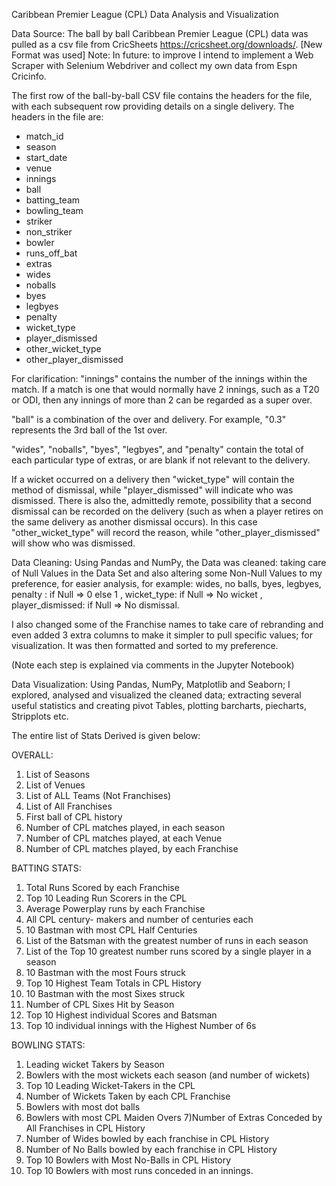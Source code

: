 Caribbean Premier League (CPL) Data Analysis and Visualization

Data Source:
The ball  by ball Caribbean Premier League (CPL) data was pulled as a csv file from CricSheets https://cricsheet.org/downloads/. [New Format was used]
Note: In future: to improve I intend to implement a Web Scraper with Selenium Webdriver and collect my own data from Espn Cricinfo.

The first row of the ball-by-ball CSV file contains the headers for the file, with each subsequent row providing details on a single delivery.
The headers in the file are:
  * match_id
  * season
  * start_date
  * venue
  * innings
  * ball
  * batting_team
  * bowling_team
  * striker
  * non_striker
  * bowler
  * runs_off_bat
  * extras
  * wides
  * noballs
  * byes
  * legbyes
  * penalty
  * wicket_type
  * player_dismissed
  * other_wicket_type
  * other_player_dismissed

For clarification: 
"innings" contains the number of the innings within the match. If a match is
one that would normally have 2 innings, such as a T20 or ODI, then any innings
of more than 2 can be regarded as a super over.

"ball" is a combination of the over and delivery. For example, "0.3" represents
the 3rd ball of the 1st over.

"wides", "noballs", "byes", "legbyes", and "penalty" contain the total of each
particular type of extras, or are blank if not relevant to the delivery.

If a wicket occurred on a delivery then "wicket_type" will contain the method
of dismissal, while "player_dismissed" will indicate who was dismissed. There
is also the, admittedly remote, possibility that a second dismissal can be
recorded on the delivery (such as when a player retires on the same delivery
as another dismissal occurs). In this case "other_wicket_type" will record
the reason, while "other_player_dismissed" will show who was dismissed.



Data Cleaning:
Using Pandas and NumPy, the Data was cleaned: 
taking care of Null Values in the Data Set and also altering some Non-Null Values to my preference, for easier analysis, 
for example: wides, no balls, byes, legbyes, penalty : if Null => 0 else 1 , wicket_type: if Null => No wicket , player_dismissed: if Null => No dismissal.

I also changed some of the Franchise names to take care of rebranding and even added 3 extra columns to make it simpler to pull specific values; for visualization.
It was then formatted and sorted to my preference.

(Note each step is explained via comments in the Jupyter Notebook)



Data Visualization:
Using Pandas, NumPy, Matplotlib and Seaborn; I explored, analysed and visualized the cleaned data; extracting several useful statistics and creating pivot Tables, plotting barcharts, piecharts, Stripplots etc. 

The entire list of Stats Derived is given below: 

OVERALL:
1) List of Seasons
2) List of Venues
3) List of ALL Teams (Not Franchises)
4) List of All Franchises
5) First ball of CPL history
6) Number of CPL matches played, in each season
7) Number of CPL matches played, at each Venue
8) Number of CPL matches played, by each Franchise

BATTING STATS:
1) Total Runs Scored by each Franchise
2) Top 10 Leading Run Scorers in the CPL
3) Average Powerplay runs by each Franchise
4) All CPL century- makers and number of centuries each
5) 10 Bastman with most CPL Half Centuries
6) List of the Batsman with the greatest number of runs in each season
7) List of the Top 10 greatest number runs scored by a single player in a season
8) 10 Bastman with the most Fours struck
9) Top 10 Highest Team Totals in CPL History
10) 10 Bastman with the most Sixes struck
11) Number of CPL Sixes Hit by Season
12) Top 10 Highest individual Scores and Batsman
13) Top 10 individual innings with the Highest Number of 6s

BOWLING STATS:
1) Leading wicket Takers by Season
2) Bowlers with the most wickets each season (and number of wickets)
3) Top 10 Leading Wicket-Takers in the CPL
4) Number of Wickets Taken by each CPL Franchise
5) Bowlers with most dot balls
6) Bowlers with most CPL Maiden Overs
7)Number of Extras Conceded by All Franchises in CPL History
8) Number of Wides bowled by each franchise in CPL History
9) Number of No Balls bowled by each franchise in CPL History
10) Top 10 Bowlers with Most No-Balls in CPL History
11) Top 10 Bowlers with most runs conceded in an innings.
